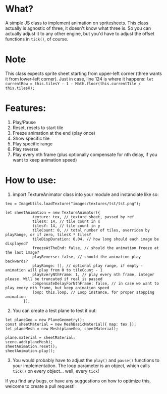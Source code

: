 # What?
A simple JS class to implement animation on spritesheets. 
This class actually is agnostic of three, it doesn't know what three is.
So you can actually adjust it to any other engine, but you'd have to adjust the offset functions in `tick()`, of course.

# Note
This class expects sprite sheet starting from upper-left corner (three wants it from lower-left corner).
Just in case, line 124 is where it happens:
```let currentRow = this.tilesY - 1 - Math.floor(this.currentTile / this.tilesX);```

# Features:
1. Play/Pause
2. Reset, resets to start tile
3. Freeze animation at the end (play once)
4. Show specific tile
5. Play specific range
6. Play reverse
7. Play every nth frame (plus optionally compensate for nth delay, if you want to keep animation speed)
   
# How to use:
1. import TextureAnimator class into your module and instanciate like so:
```
tex = ImageUtils.loadTexture("images/textures/tst/tst.png");

let sheetAnimation = new TextureAnimator({
            texture: tex, // texture sheet, passed by ref
            tilesX: 14, // tile count in x
            tilesY: 14, // tile count in y
            tileCount: 0, // total number of tiles, overriden by playRange, or if zero, tilesX * tilesY
            tileDispDuration: 0.04, // how long should each image be displayed?
            freezeAtTheEnd: false, // should the animation freeze at the last image?
            playReverse: false, // should the animation play backwards?
            playRange: [], // optional play range, if empty - animation will play from 0 to tileCount - 1
            playEveryNthFrame: 1, // play every nth frame, integer please. Will be truncated if real is passed
            compensateDelayForNthFrame: false, // in case we want to play every nth frame, but keep animation speed
            loop: this.loop, // Loop instance, for proper stopping animation
        });
```

2. You can create a test plane to test it out:

```
let planeGeo = new PlaneGeometry();
const sheetMaterial = new MeshBasicMaterial({ map: tex });
let planeMesh = new Mesh(planeGeo, sheetMaterial);

plane.material = sheetMaterial;
scene.add(planeMesh);
sheetAnimation.reset();
sheetAnimation.play();
```

3. You would probably have to adjust the `play()` and `pause()` functions to your implementation. The loop parameter is an object, which calls `tick()` on every object... well, every `tick`!

If you find any bugs, or have any suggestions on how to optimize this, welcome to create a pull request!
